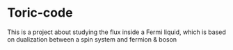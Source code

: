 # Toric-code
This is a project about studying the flux inside a Fermi liquid, which is based on dualization between a spin system and fermion &amp; boson
